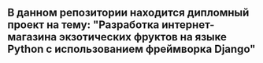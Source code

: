 ## В данном репозитории находится дипломный проект на тему: "Разработка интернет-магазина экзотических фруктов на языке Python с использованием фреймворка Django"
